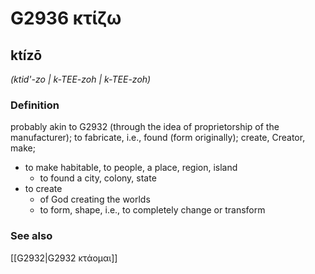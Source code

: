 # G2936 κτίζω

## ktízō

_(ktid'-zo | k-TEE-zoh | k-TEE-zoh)_

### Definition

probably akin to G2932 (through the idea of proprietorship of the manufacturer); to fabricate, i.e., found (form originally); create, Creator, make; 

- to make habitable, to people, a place, region, island
  - to found a city, colony, state
- to create
  - of God creating the worlds
  - to form, shape, i.e., to completely change or transform

### See also

[[G2932|G2932 κτάομαι]]
